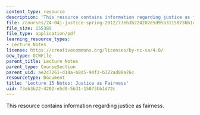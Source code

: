 ```yaml
---
content_type: resource
description: 'This resource contains information regarding justice as fairness. '
file: /courses/24-04j-justice-spring-2012/73eb3b224202e5d95b3115873bb1d72c_MIT24_04JS12_lec15.pdf
file_size: 155389
file_type: application/pdf
learning_resource_types:
- Lecture Notes
license: https://creativecommons.org/licenses/by-nc-sa/4.0/
ocw_type: OCWFile
parent_title: Lecture Notes
parent_type: CourseSection
parent_uid: ae2c7261-d14a-b8d5-94f2-b322ad88a76c
resourcetype: Document
title: 'Lecture 15 Notes: Justice as Fairness'
uid: 73eb3b22-4202-e5d9-5b31-15873bb1d72c
---
```

This resource contains information regarding justice as fairness. 